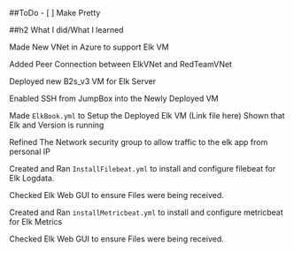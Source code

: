 ##ToDo 
    - [ ] Make Pretty 


##h2 What I did/What I learned

Made New VNet in Azure to support Elk VM

Added Peer Connection between ElkVNet and RedTeamVNet

Deployed new B2s_v3 VM for Elk Server

Enabled SSH from JumpBox into the Newly Deployed VM

Made `ElkBook.yml` to Setup the Deployed Elk VM (Link file here)
Shown that Elk and Version is running

Refined The Network security group to allow traffic to the elk app from personal IP

Created and Ran `InstallFilebeat.yml` to install and configure filebeat for Elk Logdata.

Checked Elk Web GUI to ensure Files were being received.

Created and Ran `installMetricbeat.yml` to install and configure metricbeat for Elk Metrics

Checked Elk Web GUI to ensure Files were being received.